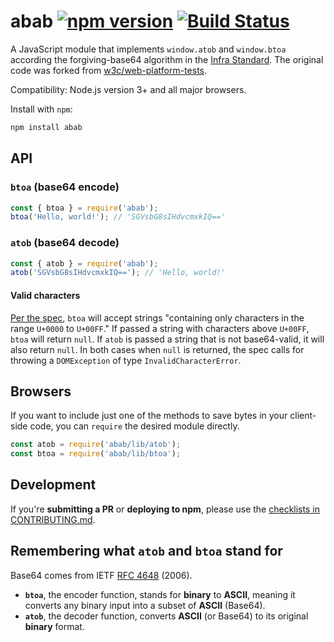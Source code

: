 # abab [![npm version](https://badge.fury.io/js/abab.svg)](https://www.npmjs.com/package/abab) [![Build Status](https://travis-ci.org/jsdom/abab.svg?branch=master)](https://travis-ci.org/jsdom/abab)

A JavaScript module that implements `window.atob` and `window.btoa` according the forgiving-base64 algorithm in
the [Infra Standard](https://infra.spec.whatwg.org/#forgiving-base64). The original code was forked
from [w3c/web-platform-tests](https://github.com/w3c/web-platform-tests/blob/master/html/webappapis/atob/base64.html).

Compatibility: Node.js version 3+ and all major browsers.

Install with `npm`:

```sh
npm install abab
```

## API

### `btoa` (base64 encode)

```js
const { btoa } = require('abab');
btoa('Hello, world!'); // 'SGVsbG8sIHdvcmxkIQ=='
```

### `atob` (base64 decode)

```js 
const { atob } = require('abab');
atob('SGVsbG8sIHdvcmxkIQ=='); // 'Hello, world!'
```

#### Valid characters

[Per the spec](https://html.spec.whatwg.org/multipage/webappapis.html#atob:dom-windowbase64-btoa-3), `btoa` will accept
strings "containing only characters in the range `U+0000` to `U+00FF`." If passed a string with characters
above `U+00FF`, `btoa` will return `null`. If `atob` is passed a string that is not base64-valid, it will also
return `null`. In both cases when `null` is returned, the spec calls for throwing a `DOMException` of
type `InvalidCharacterError`.

## Browsers

If you want to include just one of the methods to save bytes in your client-side code, you can `require` the desired
module directly.

```js
const atob = require('abab/lib/atob');
const btoa = require('abab/lib/btoa');
```

## Development

If you're **submitting a PR** or **deploying to npm**, please use
the [checklists in CONTRIBUTING.md](CONTRIBUTING.md#checklists).

## Remembering what `atob` and `btoa` stand for

Base64 comes from IETF [RFC 4648](https://tools.ietf.org/html/rfc4648#section-4) (2006).

- **`btoa`**, the encoder function, stands for **binary** to **ASCII**, meaning it converts any binary input into a
  subset of **ASCII** (Base64).
- **`atob`**, the decoder function, converts **ASCII** (or Base64) to its original **binary** format. 
